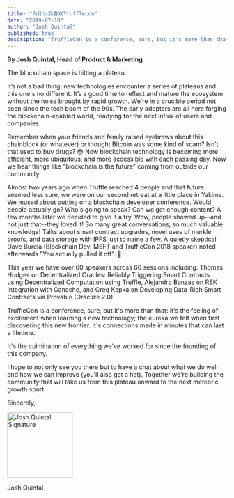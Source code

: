```yaml
---
title: "为什么我喜欢Trufflecon"
date: "2019-07-18"
author: "Josh Quintal"
published: true
description: "TruffleCon is a conference, sure, but it's more than that: it's the feeling of excitement when learning a new technology; the eureka we felt when first discovering this new frontier. It's connections made in minutes that can last a lifetime."
---
```


**By Josh Quintal, Head of Product & Marketing**

The blockchain space is hitting a plateau.

It’s not a bad thing: new technologies encounter a series of plateaus and this one's no different. It’s a good time to reflect and mature the ecosystem without the noise brought by rapid growth. We're in a crucible period not seen since the tech boom of the 90s. The early adopters are all here forging the blockchain-enabled world, readying for the next influx of users and companies.

Remember when your friends and family raised eyebrows about this chainblock (or whatever) or thought Bitcoin was some kind of scam? Isn't that used to buy drugs? 😳 Now blockchain technology is becoming more efficient, more ubiquitous, and more accessible with each passing day. Now we hear things like "blockchain is the future" coming from outside our community.

Almost two years ago when Truffle reached 4 people and that future seemed less sure, we were on our second retreat at a little place in Yakima. We mused about putting on a blockchain developer conference. Would people actually go? Who's going to speak? Can we get enough content? A few months later we decided to give it a try. Wow, people showed up--and not just that--they loved it! So many great conversations, so much valuable knowledge! Talks about smart contract upgrades, novel uses of merkle proofs, and data storage with IPFS just to name a few. A quietly skeptical Dave Burela (Blockchain Dev, MSFT and TruffleCon 2018 speaker) noted afterwards "You actually pulled it off". 🙂

This year we have over 60 speakers across 60 sessions including: Thomas Hodges on Decentralized Oracles: Reliably Triggering Smart Contracts using Decentralized Computation using Truffle, Alejandro Banzas on RSK Integration with Ganache, and Greg Kapka on Developing Data-Rich Smart Contracts via Provable (Oraclize 2.0).

TruffleCon is a conference, sure, but it's more than that: it's the feeling of excitement when learning a new technology; the eureka we felt when first discovering this new frontier. It's connections made in minutes that can last a lifetime.

It's the culmination of everything we've worked for since the founding of this company.

I hope to not only see you there but to have a chat about what we do well and how we can improve (you'll also get a hat). Together we're building the community that will take us from this plateau onward to the next meteoric growth spurt.

Sincerely,

<p>
  <img style="margin-left: 0 !important; margin-bottom: 0 !important;" src="/img/blog/why-i-love-trufflecon/josh-signature.png" title="Josh Quintal Signature" alt="Josh Quintal Signature" width="150px">

Josh Quintal
